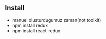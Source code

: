 ## Install
- manuel olusturdugumuz zaman(not toolkit)
- npm install redux
- npm install react-redux


